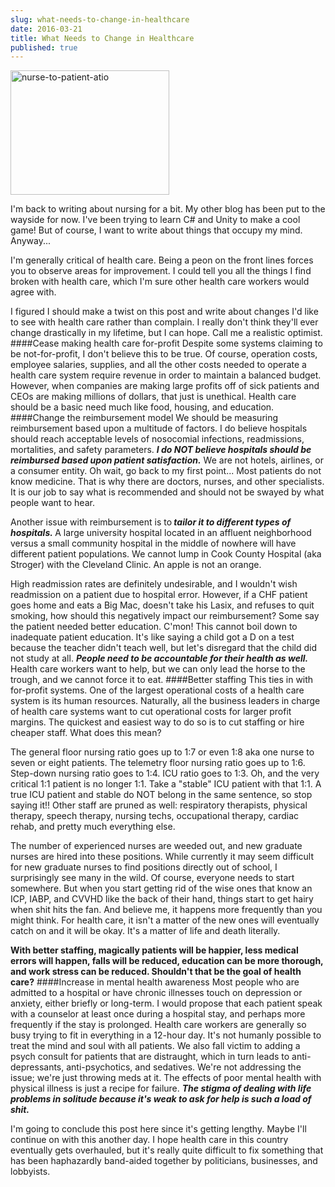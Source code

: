 ```yaml
---
slug: what-needs-to-change-in-healthcare
date: 2016-03-21
title: What Needs to Change in Healthcare
published: true
---
```


<img class=" size-full wp-image-1026 aligncenter" src="https://aladywithalamp.files.wordpress.com/2016/03/nurse-to-patient-atio.jpg" alt="nurse-to-patient-atio" width="254" height="199" />

I'm back to writing about nursing for a bit. My other blog has been put to the wayside for now. I've been trying to learn C# and Unity to make a cool game! But of course, I want to write about things that occupy my mind. Anyway...

I'm generally critical of health care. Being a peon on the front lines forces you to observe areas for improvement. I could tell you all the things I find broken with health care, which I'm sure other health care workers would agree with.

I figured I should make a twist on this post and write about changes I'd like to see with health care rather than complain. I really don't think they'll ever change drastically in my lifetime, but I can hope. Call me a realistic optimist.
####Cease making health care for-profit
Despite some systems claiming to be not-for-profit, I don't believe this to be true. Of course, operation costs, employee salaries, supplies, and all the other costs needed to operate a health care system require revenue in order to maintain a balanced budget. However, when companies are making large profits off of sick patients and CEOs are making millions of dollars, that just is unethical. Health care should be a basic need much like food, housing, and education.
####Change the reimbursement model
We should be measuring reimbursement based upon a multitude of factors. I do believe hospitals should reach acceptable levels of nosocomial infections, readmissions, mortalities, and safety parameters. <em><strong>I do NOT believe hospitals should be reimbursed based upon patient satisfaction.</strong></em> We are not hotels, airlines, or a consumer entity. Oh wait, go back to my first point...
Most patients do not know medicine. That is why there are doctors, nurses, and other specialists. It is our job to say what is recommended and should not be swayed by what people want to hear.

Another issue with reimbursement is to<strong><em> tailor it to different types of hospitals.</em> </strong>A large university hospital located in an affluent neighborhood versus a small community hospital in the middle of nowhere will have different patient populations. We cannot lump in Cook County Hospital (aka Stroger) with the Cleveland Clinic. An apple is not an orange.

High readmission rates are definitely undesirable, and I wouldn't wish readmission on a patient due to hospital error. However, if a CHF patient goes home and eats a Big Mac, doesn't take his Lasix, and refuses to quit smoking, how should this negatively impact our reimbursement? Some say the patient needed better education. C'mon! This cannot boil down to inadequate patient education. It's like saying a child got a D on a test because the teacher didn't teach well, but let's disregard that the child did not study at all. <em><strong>People need to be accountable for their health as well.</strong> </em>Health care workers want to help, but we can only lead the horse to the trough, and we cannot force it to eat.
####Better staffing
This ties in with for-profit systems. One of the largest operational costs of a health care system is its human resources. Naturally, all the business leaders in charge of health care systems want to cut operational costs for larger profit margins. The quickest and easiest way to do so is to cut staffing or hire cheaper staff. What does this mean?

The general floor nursing ratio goes up to 1:7 or even 1:8 aka one nurse to seven or eight patients. The telemetry floor nursing ratio goes up to 1:6. Step-down nursing ratio goes to 1:4. ICU ratio goes to 1:3. Oh, and the very critical 1:1 patient is no longer 1:1. Take a "stable" ICU patient with that 1:1. A true ICU patient and stable do NOT belong in the same sentence, so stop saying it!! Other staff are pruned as well: respiratory therapists, physical therapy, speech therapy, nursing techs, occupational therapy, cardiac rehab, and pretty much everything else.

The number of experienced nurses are weeded out, and new graduate nurses are hired into these positions. While currently it may seem difficult for new graduate nurses to find positions directly out of school, I surprisingly see many in the wild. Of course, everyone needs to start somewhere. But when you start getting rid of the wise ones that know an ICP, IABP, and CVVHD like the back of their hand, things start to get hairy when shit hits the fan. And believe me, it happens more frequently than you might think. For health care, it isn't a matter of the new ones will eventually catch on and it will be okay. It's a matter of life and death literally.

<strong>With better staffing, magically patients will be happier, less medical errors will happen, falls will be reduced, education can be more thorough, and work stress can be reduced. Shouldn't that be the goal of health care?</strong>
####Increase in mental health awareness
Most people who are admitted to a hospital or have chronic illnesses touch on depression or anxiety, either briefly or long-term. I would propose that each patient speak with a counselor at least once during a hospital stay, and perhaps more frequently if the stay is prolonged. Health care workers are generally so busy trying to fit in everything in a 12-hour day. It's not humanly possible to treat the mind and soul with all patients. We also fall victim to adding a psych consult for patients that are distraught, which in turn leads to anti-depressants, anti-psychotics, and sedatives. We're not addressing the issue; we're just throwing meds at it. The effects of poor mental health with physical illness is just a recipe for failure. <em><strong>The stigma of dealing with life problems in solitude because it's weak to ask for help is such a load of shit.</strong></em>

I'm going to conclude this post here since it's getting lengthy. Maybe I'll continue on with this another day. I hope health care in this country eventually gets overhauled, but it's really quite difficult to fix something that has been haphazardly band-aided together by politicians, businesses, and lobbyists.
